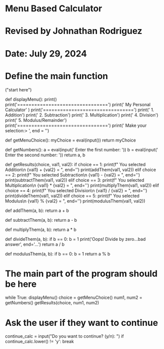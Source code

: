 # Menu Based Calculator
# Revised by Johnathan Rodriguez
# Date: July 29, 2024

# Define the main function
("start here")


def displayMenu():
  print()
  print('================================')
  print('     My Personal Calculator'     )
  print('================================')
  print('   1. Addition')
  print('   2. Subtraction')
  print('   3. Multiplication')
  print('   4. Division')
  print('   5. Modulus/Remainder')
  print('================================')
  print('   Make your selection:> ', end = '')


def getMenuChoice():
  myChoice = eval(input())
  return myChoice


def getNumbers():
  a = eval(input('  Enter the first number: '))
  b = eval(input('  Enter the second number: '))
  return a, b


def getResults(choice, val1, val2):
  if choice == 1:
    print(f"  You selected Addition\n  {val1} + {val2} = ", end='')
    print(addThem(val1, val2))
  elif choice == 2:
    print(f"  You selected Subtraction\n  {val1} - {val2} = ", end='')
    print(subtractThem(val1, val2))
  elif choice == 3:
    print(f"  You selected Multiplication\n  {val1} * {val2} = ", end='')
    print(multiplyThem(val1, val2))
  elif choice == 4:
    print(f"  You selected Division\n  {val1} / {val2} = ", end='')
    print(divideThem(val1, val2))
  elif choice == 5:
    print(f"  You selected Modulus\n  {val1} % {val2} = ", end='')
    print(modulusThem(val1, val2))


def addThem(a, b):
  return a + b


def subtractThem(a, b):
  return a - b


def multiplyThem(a, b):
  return a * b


def divideThem(a, b):
  if b == 0:
    b = 1
    print('Oops! Divide by zero...bad answer', end='...')
  return a / b


def modulusThem(a, b):
  if b == 0:
    b = 1
  return a % b

# The main part of the program should be here
while True:
  displayMenu()
  choice = getMenuChoice()
  num1, num2 = getNumbers()
  getResults(choice, num1, num2)

  # Ask the user if they want to continue
  continue_calc = input("Do you want to continue? (y/n): ")
  if continue_calc.lower() != 'y':
    break

